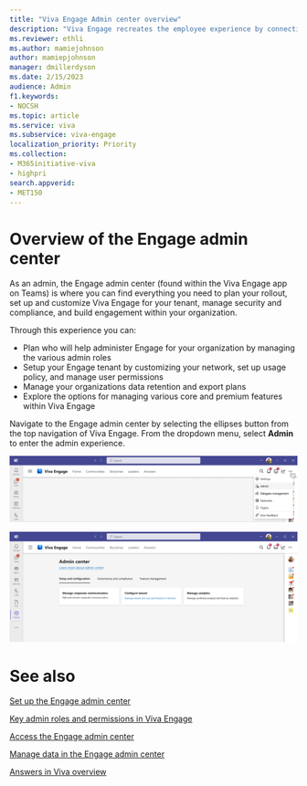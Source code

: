 ```yaml
---
title: "Viva Engage Admin center overview"
description: "Viva Engage recreates the employee experience by connecting people across the company, wherever and whenever they work, ensuring employees are included, engaged, and empowered."
ms.reviewer: ethli
ms.author: mamiejohnson
author: mamiepjohnson
manager: dmillerdyson
ms.date: 2/15/2023
audience: Admin
f1.keywords:
- NOCSH
ms.topic: article
ms.service: viva
ms.subservice: viva-engage
localization_priority: Priority
ms.collection:  
- M365initiative-viva
- highpri
search.appverid:
- MET150
---
```


# Overview of the Engage admin center

As an admin, the Engage admin center (found within the Viva Engage app on Teams) is where you can find everything you need to plan your rollout, set up and customize Viva Engage for your tenant, manage security and compliance, and build engagement within your organization.

Through this experience you can:  

- Plan who will help administer Engage for your organization by managing the various admin roles
- Setup your Engage tenant by customizing your network, set up usage policy, and manage user permissions
- Manage your organizations data retention and export plans
- Explore the options for managing various core and premium features within Viva Engage  

Navigate to the Engage admin center by selecting the ellipses button from the top navigation of Viva Engage. From the dropdown menu, select **Admin** to enter the admin experience.

![Image of the entrypoint into the Engage admin center.](/Viva/media/engage/admin/admin-entrypoint.png)

![Image of the entrypoint into the Engage admin center.](/Viva/media/engage/admin/eac-entry-view.png)

# See also

[Set up the Engage admin center](/viva/engage/eac-get-started)

[Key admin roles and permissions in Viva Engage](/viva/engage/eac-key-admin-roles-permissions)

[Access the Engage admin center](/viva/engage/eac-as-access-eac)

[Manage data in the Engage admin center](/viva/engage/eac-as-manage-data)

[Answers in Viva overview](/viva/engage/eac-answers-overview-setup)
